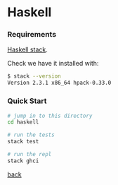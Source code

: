 # Haskell

### Requirements

[Haskell stack](https://docs.haskellstack.org/en/stable/README/#how-to-install).

Check we have it installed with:

```bash
$ stack --version
Version 2.3.1 x86_64 hpack-0.33.0
```

### Quick Start

```bash
# jump in to this directory
cd haskell

# run the tests 
stack test

# run the repl
stack ghci
```

[back](..)
